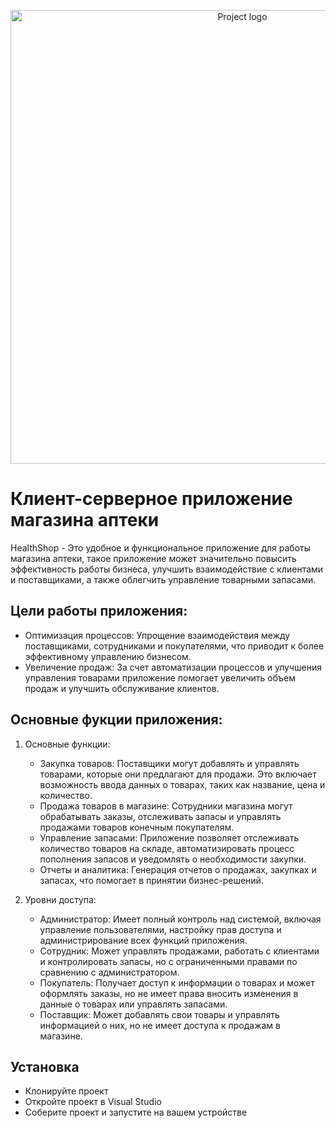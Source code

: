 <p align="center">
      <img src="https://i.ibb.co/vzLNTqJ/image.jpg" alt="Project logo" width="726">
</p>

# Клиент-серверное приложение магазина аптеки

HealthShop - Это удобное и функциональное приложение для работы магазина аптеки, такое приложение может значительно повысить эффективность работы бизнеса, улучшить взаимодействие с клиентами и поставщиками, а также облегчить управление товарными запасами.


## Цели работы приложения:
- Оптимизация процессов: Упрощение взаимодействия между поставщиками, сотрудниками и покупателями, что приводит к более эффективному управлению бизнесом.
- Увеличение продаж: За счет автоматизации процессов и улучшения управления товарами приложение помогает увеличить объем продаж и улучшить обслуживание клиентов.

## Основные фукции приложения:

1. Основные функции:
   - Закупка товаров: Поставщики могут добавлять и управлять товарами, которые они предлагают для продажи. Это включает возможность ввода данных о товарах, таких как название, цена и количество.
   - Продажа товаров в магазине: Сотрудники магазина могут обрабатывать заказы, отслеживать запасы и управлять продажами товаров конечным покупателям.
   - Управление запасами: Приложение позволяет отслеживать количество товаров на складе, автоматизировать процесс пополнения запасов и уведомлять о необходимости закупки.
   - Отчеты и аналитика: Генерация отчетов о продажах, закупках и запасах, что помогает в принятии бизнес-решений.

2. Уровни доступа:
   - Администратор: Имеет полный контроль над системой, включая управление пользователями, настройку прав доступа и администрирование всех функций приложения.
   - Сотрудник: Может управлять продажами, работать с клиентами и контролировать запасы, но с ограниченными правами по сравнению с администратором.
   - Покупатель: Получает доступ к информации о товарах и может оформлять заказы, но не имеет права вносить изменения в данные о товарах или управлять запасами.
   - Поставщик: Может добавлять свои товары и управлять информацией о них, но не имеет доступа к продажам в магазине.

## Установка
 - Клонируйте проект
 - Откройте проект в Visual Studio
 - Соберите проект и запустите на вашем устройстве


